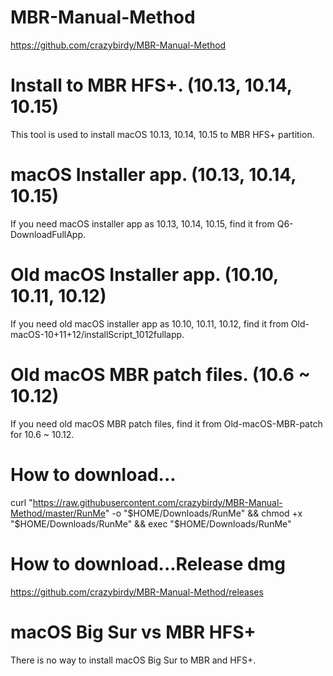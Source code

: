 # MBR-Manual-Method
https://github.com/crazybirdy/MBR-Manual-Method

# Install to MBR HFS+. (10.13, 10.14, 10.15)
This tool is used to install macOS 10.13, 10.14, 10.15 to MBR HFS+ partition.

# macOS Installer app. (10.13, 10.14, 10.15)
If you need macOS installer app as 10.13, 10.14, 10.15, find it from Q6-DownloadFullApp.

# Old macOS Installer app. (10.10, 10.11, 10.12)
If you need old macOS installer app as 10.10, 10.11, 10.12, find it from Old-macOS-10+11+12/installScript_1012fullapp.

# Old macOS MBR patch files. (10.6 ~ 10.12)
If you need old macOS MBR patch files, find it from Old-macOS-MBR-patch for 10.6 ~ 10.12.

# How to download...
curl "https://raw.githubusercontent.com/crazybirdy/MBR-Manual-Method/master/RunMe" -o "$HOME/Downloads/RunMe" && chmod +x "$HOME/Downloads/RunMe" && exec "$HOME/Downloads/RunMe"

# How to download...Release dmg
https://github.com/crazybirdy/MBR-Manual-Method/releases

# macOS Big Sur vs MBR HFS+
There is no way to install macOS Big Sur to MBR and HFS+.
